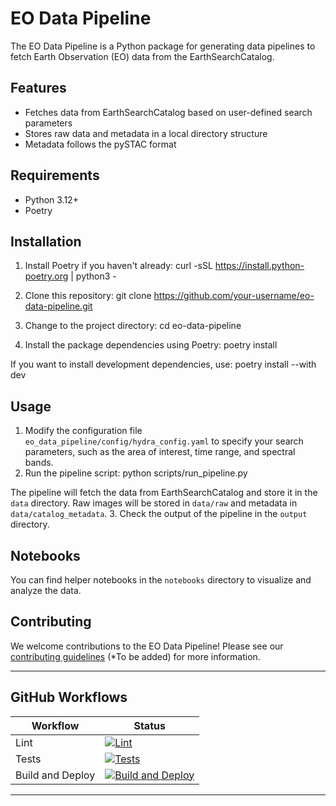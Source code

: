 # EO Data Pipeline

The EO Data Pipeline is a Python package for generating data pipelines to fetch Earth Observation (EO) data from the EarthSearchCatalog.

## Features

- Fetches data from EarthSearchCatalog based on user-defined search parameters
- Stores raw data and metadata in a local directory structure
- Metadata follows the pySTAC format

## Requirements

- Python 3.12+
- Poetry

## Installation

1. Install Poetry if you haven't already:
curl -sSL https://install.python-poetry.org | python3 -


2. Clone this repository:
git clone https://github.com/your-username/eo-data-pipeline.git


3. Change to the project directory:
cd eo-data-pipeline


4. Install the package dependencies using Poetry:
poetry install


If you want to install development dependencies, use:
poetry install --with dev


## Usage

1. Modify the configuration file `eo_data_pipeline/config/hydra_config.yaml` to specify your search parameters, such as the area of interest, time range, and spectral bands.
2. Run the pipeline script:
python scripts/run_pipeline.py

The pipeline will fetch the data from EarthSearchCatalog and store it in the `data` directory. Raw images will be stored in `data/raw` and metadata in `data/catalog_metadata`.
3. Check the output of the pipeline in the `output` directory.

## Notebooks

You can find helper notebooks in the `notebooks` directory to visualize and analyze the data.

## Contributing

We welcome contributions to the EO Data Pipeline! Please see our [contributing guidelines](CONTRIBUTING.md) (*To be added) for more information.


---

## GitHub Workflows

| Workflow | Status |
| --- | --- |
| Lint | [![Lint](https://github.com/AkhilSinghRana/eo-data-pipeline/actions/workflows/lint.yml/badge.svg)](https://github.com/AkhilSinghRana/eo-data-pipeline/actions/workflows/lint.yml) |
| Tests | [![Tests](https://github.com/AkhilSinghRana/eo-data-pipeline/actions/workflows/tests.yml/badge.svg)](https://github.com/AkhilSinghRana/eo-data-pipeline/actions/workflows/tests.yml) |
| Build and Deploy | [![Build and Deploy](https://github.com/AkhilSinghRana/eo-data-pipeline/actions/workflows/build-deploy.yml/badge.svg)](https://github.com/AkhilSinghRana/eo-data-pipeline/actions/workflows/build-deploy.yml) |

---